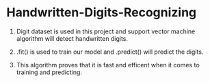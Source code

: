 # Handwritten-Digits-Recognizing

1. Digit dataset is used in this project and support vector machine algorithm will detect handwritten digits.

2.  .fit() is used to train our model and .predict() will predict the digits.

3. This algorithm proves that it is fast and efficent when it comes to training and predicting.
